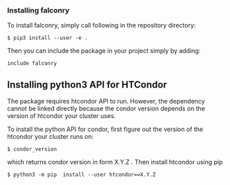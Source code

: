 

### Installing falconry

To install falconry, simply call following in the repository directory:

    $ pip3 install --user -e .

Then you can include the package in your project simply by adding:

    include falconry

## Installing python3 API for HTCondor

The package  requires htcondor API to run. However, the dependency cannot be linked directly because the condor version depends on the version of htcondor your cluster uses.

To install the python API for condor, first figure out the version of the htcondor your cluster runs on:

    $ condor_version

which returns condor version in form X.Y.Z . Then install htcondor using pip

    $ python3 -m pip  install --user htcondor==X.Y.Z
